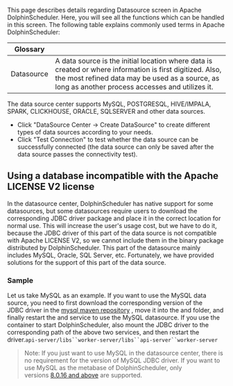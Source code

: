 This page describes details regarding Datasource screen in Apache DolphinScheduler. Here, you will see all the functions which can be handled in this screen. The following table explains commonly used terms in Apache DolphinScheduler:

| Glossary | |
| --- | ---|
| Datasource | A data source is the initial location where data is created or where information is first digitized. Also, the most refined data may be used as a source, as long as another process accesses and utilizes it. |

The data source center supports MySQL, POSTGRESQL, HIVE/IMPALA, SPARK, CLICKHOUSE, ORACLE, SQLSERVER and other data sources.

*   Click "DataSource Center -> Create DataSource" to create different types of data sources according to your needs.
*   Click "Test Connection" to test whether the data source can be successfully connected (the data source can only be saved after the data source passes the connectivity test).

Using a database incompatible with the Apache LICENSE V2 license
----------------------------------------------------------------

In the datasource center, DolphinScheduler has native support for some datasources, but some datasources require users to download the corresponding JDBC driver package and place it in the correct location for normal use. This will increase the user's usage cost, but we have to do it, because the JDBC driver of this part of the data source is not compatible with Apache LICENSE V2, so we cannot include them in the binary package distributed by DolphinScheduler. This part of the datasource mainly includes MySQL, Oracle, SQL Server, etc. Fortunately, we have provided solutions for the support of this part of the data source.

### Sample

Let us take MySQL as an example. If you want to use the MySQL data source, you need to first download the corresponding version of the JDBC driver in the [mysql maven repository](https://repo1.maven.org/maven2/mysql/mysql-connector-java) , move it into the and folder, and finally restart the and service to use the MySQL datasource. If you use the container to start DolphinScheduler, also mount the JDBC driver to the corresponding path of the above two services, and then restart the driver.`api-server/libs``worker-server/libs``api-server``worker-server`

> Note: If you just want to use MySQL in the datasource center, there is no requirement for the version of MySQL JDBC driver. If you want to use MySQL as the metabase of DolphinScheduler, only versions [8.0.16 and above](https://repo1.maven.org/maven2/mysql/mysql-connector-java/8.0.16/mysql-connector-java-8.0.16.jar) are supported.
